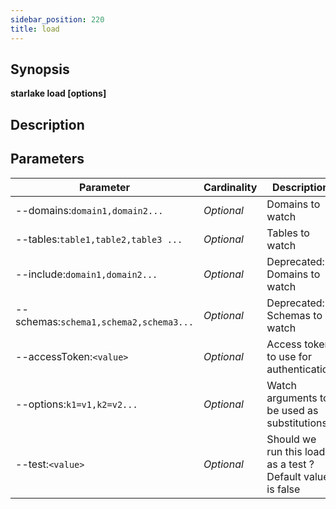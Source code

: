 ```yaml
---
sidebar_position: 220
title: load
---
```



## Synopsis

**starlake load [options]**

## Description


## Parameters

Parameter|Cardinality|Description
---|---|---
--domains:`domain1,domain2...`|*Optional*|Domains to watch
--tables:`table1,table2,table3 ...`|*Optional*|Tables to watch
--include:`domain1,domain2...`|*Optional*|Deprecated: Domains to watch
--schemas:`schema1,schema2,schema3...`|*Optional*|Deprecated: Schemas to watch
--accessToken:`<value>`|*Optional*|Access token to use for authentication
--options:`k1=v1,k2=v2...`|*Optional*|Watch arguments to be used as substitutions
--test:`<value>`|*Optional*|Should we run this load as a test ? Default value is false

